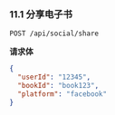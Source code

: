 ### **11.1 分享电子书**
```http
POST /api/social/share
```
**请求体**
```json
{
  "userId": "12345",
  "bookId": "book123",
  "platform": "facebook"
}
```